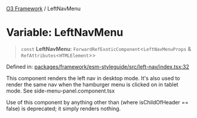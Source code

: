 [O3 Framework](../API.md) / LeftNavMenu

# Variable: LeftNavMenu

> `const` **LeftNavMenu**: `ForwardRefExoticComponent`\<`LeftNavMenuProps` & `RefAttributes`\<`HTMLElement`\>\>

Defined in: [packages/framework/esm-styleguide/src/left-nav/index.tsx:32](https://github.com/habeshabro/openmrs-esm-core/blob/main/packages/framework/esm-styleguide/src/left-nav/index.tsx#L32)

This component renders the left nav in desktop mode. It's also used to render the same
nav when the hamburger menu is clicked on in tablet mode. See side-menu-panel.component.tsx

Use of this component by anything other than <SideMenuPanel> (where isChildOfHeader == false)
is deprecated; it simply renders nothing.
